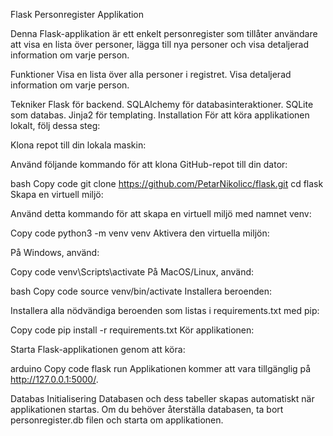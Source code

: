 Flask Personregister Applikation

Denna Flask-applikation är ett enkelt personregister som tillåter användare att visa en lista över personer, lägga till nya personer och visa detaljerad information om varje person.

Funktioner
Visa en lista över alla personer i registret.
Visa detaljerad information om varje person.

Tekniker
Flask för backend.
SQLAlchemy för databasinteraktioner.
SQLite som databas.
Jinja2 för templating.
Installation
För att köra applikationen lokalt, följ dessa steg:

Klona repot till din lokala maskin:

Använd följande kommando för att klona GitHub-repot till din dator:

bash
Copy code
git clone https://github.com/PetarNikolicc/flask.git
cd flask
Skapa en virtuell miljö:

Använd detta kommando för att skapa en virtuell miljö med namnet venv:

Copy code
python3 -m venv venv
Aktivera den virtuella miljön:

På Windows, använd:

Copy code
venv\Scripts\activate
På MacOS/Linux, använd:

bash
Copy code
source venv/bin/activate
Installera beroenden:

Installera alla nödvändiga beroenden som listas i requirements.txt med pip:

Copy code
pip install -r requirements.txt
Kör applikationen:

Starta Flask-applikationen genom att köra:

arduino
Copy code
flask run
Applikationen kommer att vara tillgänglig på http://127.0.0.1:5000/.

Databas Initialisering
Databasen och dess tabeller skapas automatiskt när applikationen startas. Om du behöver återställa databasen, ta bort personregister.db filen och starta om applikationen.